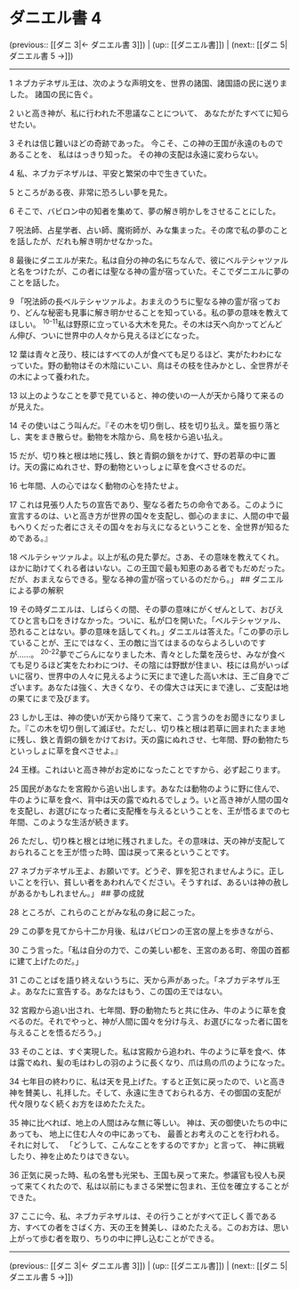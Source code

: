 # ダニエル書 4

(previous:: [[ダニ 3|← ダニエル書 3]]) | (up:: [[ダニエル書]]) | (next:: [[ダニ 5|ダニエル書 5 →]])

***


1 ネブカデネザル王は、次のような声明文を、世界の諸国、諸国語の民に送りました。 諸国の民に告ぐ。 

2 いと高き神が、私に行われた不思議なことについて、 あなたがたすべてに知らせたい。 

3 それは信じ難いほどの奇跡であった。 今こそ、この神の王国が永遠のものであることを、 私ははっきり知った。 その神の支配は永遠に変わらない。 

4 私、ネブカデネザルは、平安と繁栄の中で生きていた。 

5 ところがある夜、非常に恐ろしい夢を見た。 

6 そこで、バビロン中の知者を集めて、夢の解き明かしをさせることにした。 

7 呪法師、占星学者、占い師、魔術師が、みな集まった。その席で私の夢のことを話したが、だれも解き明かせなかった。 

8 最後にダニエルが来た。私は自分の神の名にちなんで、彼にベルテシャツァルと名をつけたが、この者には聖なる神の霊が宿っていた。そこでダニエルに夢のことを話した。 

9 「呪法師の長ベルテシャツァルよ。おまえのうちに聖なる神の霊が宿っており、どんな秘密も見事に解き明かせることを知っている。私の夢の意味を教えてほしい。 <sup class="versenum">10-11</sup>私は野原に立っている大木を見た。その木は天へ向かってどんどん伸び、ついに世界中の人々から見えるほどになった。 

12 葉は青々と茂り、枝にはすべての人が食べても足りるほど、実がたわわになっていた。野の動物はその木陰にいこい、鳥はその枝を住みかとし、全世界がその木によって養われた。 

13 以上のようなことを夢で見ていると、神の使いの一人が天から降りて来るのが見えた。 

14 その使いはこう叫んだ。『その木を切り倒し、枝を切り払え。葉を振り落とし、実をまき散らせ。動物を木陰から、鳥を枝から追い払え。 

15 だが、切り株と根は地に残し、鉄と青銅の鎖をかけて、野の若草の中に置け。天の露にぬれさせ、野の動物といっしょに草を食べさせるのだ。 

16 七年間、人の心ではなく動物の心を持たせよ。 

17 これは見張り人たちの宣告であり、聖なる者たちの命令である。このように宣言するのは、いと高き方が世界の国々を支配し、御心のままに、人間の中で最もへりくだった者にさえその国々をお与えになるということを、全世界が知るためである。』 

18 ベルテシャツァルよ。以上が私の見た夢だ。さあ、その意味を教えてくれ。ほかに助けてくれる者はいない。この王国で最も知恵のある者でもだめだった。だが、おまえならできる。聖なる神の霊が宿っているのだから。」 ## ダニエルによる夢の解釈 

19 その時ダニエルは、しばらくの間、その夢の意味にがくぜんとして、おびえてひと言も口をきけなかった。ついに、私が口を開いた。「ベルテシャツァル、恐れることはない。夢の意味を話してくれ。」ダニエルは答えた。「この夢の示していることが、王にではなく、王の敵に当てはまるのならよろしいのですが……。 <sup class="versenum">20-22</sup>夢でごらんになりました木、青々とした葉を茂らせ、みなが食べても足りるほど実をたわわにつけ、その陰には野獣が住まい、枝には鳥がいっぱいに宿り、世界中の人々に見えるように天にまで達した高い木は、王ご自身でございます。あなたは強く、大きくなり、その偉大さは天にまで達し、ご支配は地の果てにまで及びます。 

23 しかし王は、神の使いが天から降りて来て、こう言うのをお聞きになりました。『この木を切り倒して滅ぼせ。ただし、切り株と根は若草に囲まれたまま地に残し、鉄と青銅の鎖をかけておけ。天の露にぬれさせ、七年間、野の動物たちといっしょに草を食べさせよ。』 

24 王様。これはいと高き神がお定めになったことですから、必ず起こります。 

25 国民があなたを宮殿から追い出します。あなたは動物のように野に住んで、牛のように草を食べ、背中は天の露でぬれるでしょう。いと高き神が人間の国々を支配し、お選びになった者に支配権を与えるということを、王が悟るまでの七年間、このような生活が続きます。 

26 ただし、切り株と根とは地に残されました。その意味は、天の神が支配しておられることを王が悟った時、国は戻って来るということです。 

27 ネブカデネザル王よ、お願いです。どうぞ、罪を犯されませんように。正しいことを行い、貧しい者をあわれんでください。そうすれば、あるいは神の赦しがあるかもしれません。」 ## 夢の成就 

28 ところが、これらのことがみな私の身に起こった。 

29 この夢を見てから十二か月後、私はバビロンの王宮の屋上を歩きながら、 

30 こう言った。「私は自分の力で、この美しい都を、王宮のある町、帝国の首都に建て上げたのだ。」 

31 このことばを語り終えないうちに、天から声があった。「ネブカデネザル王よ。あなたに宣告する。あなたはもう、この国の王ではない。 

32 宮殿から追い出され、七年間、野の動物たちと共に住み、牛のように草を食べるのだ。それでやっと、神が人間に国々を分け与え、お選びになった者に国を与えることを悟るだろう。」 

33 そのことは、すぐ実現した。私は宮殿から追われ、牛のように草を食べ、体は露でぬれ、髪の毛はわしの羽のように長くなり、爪は鳥の爪のようになった。 

34 七年目の終わりに、私は天を見上げた。すると正気に戻ったので、いと高き神を賛美し、礼拝した。そして、永遠に生きておられる方、その御国の支配が代々限りなく続くお方をほめたたえた。 

35 神に比べれば、地上の人間はみな無に等しい。 神は、天の御使いたちの中にあっても、 地上に住む人々の中にあっても、 最善とお考えのことを行われる。 それに対して、 「どうして、こんなことをするのですか」と言って、 神に挑戦したり、神を止めたりはできない。 

36 正気に戻った時、私の名誉も光栄も、王国も戻って来た。参議官も役人も戻って来てくれたので、私は以前にもまさる栄誉に包まれ、王位を確立することができた。 

37 ここに今、私、ネブカデネザルは、その行うことがすべて正しく善である方、すべての者をさばく方、天の王を賛美し、ほめたたえる。このお方は、思い上がって歩む者を取り、ちりの中に押し込むことができる。

***

(previous:: [[ダニ 3|← ダニエル書 3]]) | (up:: [[ダニエル書]]) | (next:: [[ダニ 5|ダニエル書 5 →]])
